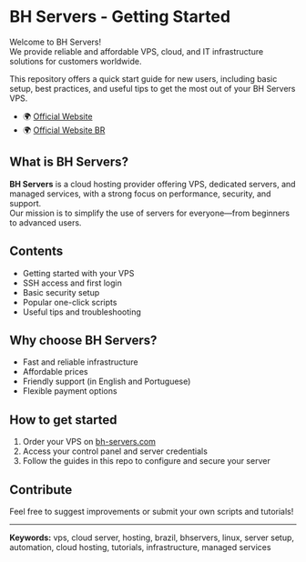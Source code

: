 # BH Servers - Getting Started

Welcome to BH Servers!  
We provide reliable and affordable VPS, cloud, and IT infrastructure solutions for customers worldwide.

This repository offers a quick start guide for new users, including basic setup, best practices, and useful tips to get the most out of your BH Servers VPS.

- 🌍 [Official Website](https://bh-servers.com)
- 🌍 [Official Website BR](https://bhservers.com.com.br)

## What is BH Servers?

**BH Servers** is a cloud hosting provider offering VPS, dedicated servers, and managed services, with a strong focus on performance, security, and support.  
Our mission is to simplify the use of servers for everyone—from beginners to advanced users.

## Contents

- Getting started with your VPS
- SSH access and first login
- Basic security setup
- Popular one-click scripts
- Useful tips and troubleshooting

## Why choose BH Servers?

- Fast and reliable infrastructure
- Affordable prices
- Friendly support (in English and Portuguese)
- Flexible payment options

## How to get started

1. Order your VPS on [bh-servers.com](https://bh-servers.com)
2. Access your control panel and server credentials
3. Follow the guides in this repo to configure and secure your server

## Contribute

Feel free to suggest improvements or submit your own scripts and tutorials!

---

**Keywords:** vps, cloud server, hosting, brazil, bhservers, linux, server setup, automation, cloud hosting, tutorials, infrastructure, managed services


